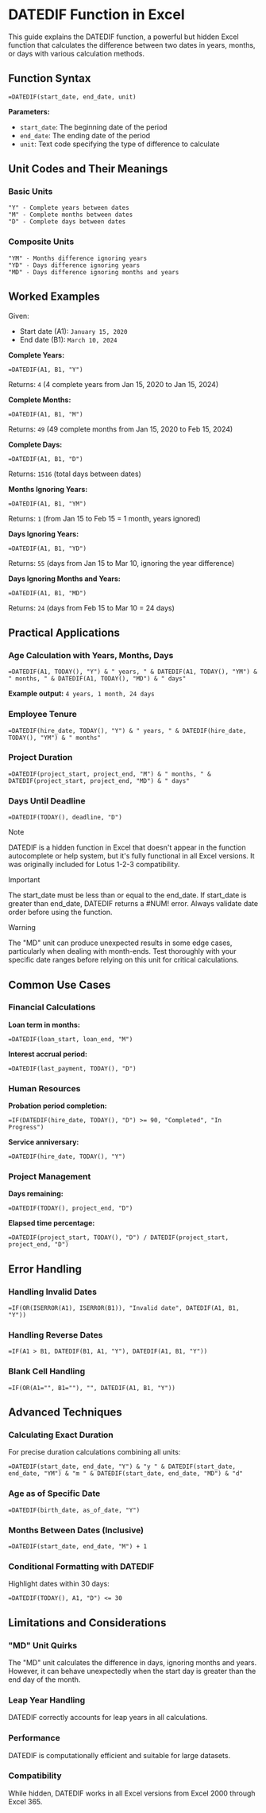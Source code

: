 # DATEDIF Function in Excel

This guide explains the DATEDIF function, a powerful but hidden Excel function that calculates the difference between two dates in years, months, or days with various calculation methods.

## Function Syntax

```
=DATEDIF(start_date, end_date, unit)
```

**Parameters:**
- `start_date`: The beginning date of the period
- `end_date`: The ending date of the period
- `unit`: Text code specifying the type of difference to calculate

## Unit Codes and Their Meanings

### Basic Units
```
"Y" - Complete years between dates
"M" - Complete months between dates  
"D" - Complete days between dates
```

### Composite Units
```
"YM" - Months difference ignoring years
"YD" - Days difference ignoring years
"MD" - Days difference ignoring months and years
```

## Worked Examples

Given:
- Start date (A1): `January 15, 2020`
- End date (B1): `March 10, 2024`

**Complete Years:**
```
=DATEDIF(A1, B1, "Y")
```
Returns: `4` (4 complete years from Jan 15, 2020 to Jan 15, 2024)

**Complete Months:**
```
=DATEDIF(A1, B1, "M")
```
Returns: `49` (49 complete months from Jan 15, 2020 to Feb 15, 2024)

**Complete Days:**
```
=DATEDIF(A1, B1, "D")
```
Returns: `1516` (total days between dates)

**Months Ignoring Years:**
```
=DATEDIF(A1, B1, "YM")
```
Returns: `1` (from Jan 15 to Feb 15 = 1 month, years ignored)

**Days Ignoring Years:**
```
=DATEDIF(A1, B1, "YD")
```
Returns: `55` (days from Jan 15 to Mar 10, ignoring the year difference)

**Days Ignoring Months and Years:**
```
=DATEDIF(A1, B1, "MD")
```
Returns: `24` (days from Feb 15 to Mar 10 = 24 days)

## Practical Applications

### Age Calculation with Years, Months, Days
```
=DATEDIF(A1, TODAY(), "Y") & " years, " & DATEDIF(A1, TODAY(), "YM") & " months, " & DATEDIF(A1, TODAY(), "MD") & " days"
```

**Example output:** `4 years, 1 month, 24 days`

### Employee Tenure
```
=DATEDIF(hire_date, TODAY(), "Y") & " years, " & DATEDIF(hire_date, TODAY(), "YM") & " months"
```

### Project Duration
```
=DATEDIF(project_start, project_end, "M") & " months, " & DATEDIF(project_start, project_end, "MD") & " days"
```

### Days Until Deadline
```
=DATEDIF(TODAY(), deadline, "D")
```

> [!NOTE]
> DATEDIF is a hidden function in Excel that doesn't appear in the function autocomplete or help system, but it's fully functional in all Excel versions. It was originally included for Lotus 1-2-3 compatibility.

> [!IMPORTANT]
> The start_date must be less than or equal to the end_date. If start_date is greater than end_date, DATEDIF returns a #NUM! error. Always validate date order before using the function.

> [!WARNING]
> The "MD" unit can produce unexpected results in some edge cases, particularly when dealing with month-ends. Test thoroughly with your specific date ranges before relying on this unit for critical calculations.

## Common Use Cases

### Financial Calculations
**Loan term in months:**
```
=DATEDIF(loan_start, loan_end, "M")
```

**Interest accrual period:**
```
=DATEDIF(last_payment, TODAY(), "D")
```

### Human Resources
**Probation period completion:**
```
=IF(DATEDIF(hire_date, TODAY(), "D") >= 90, "Completed", "In Progress")
```

**Service anniversary:**
```
=DATEDIF(hire_date, TODAY(), "Y")
```

### Project Management
**Days remaining:**
```
=DATEDIF(TODAY(), project_end, "D")
```

**Elapsed time percentage:**
```
=DATEDIF(project_start, TODAY(), "D") / DATEDIF(project_start, project_end, "D")
```

## Error Handling

### Handling Invalid Dates
```
=IF(OR(ISERROR(A1), ISERROR(B1)), "Invalid date", DATEDIF(A1, B1, "Y"))
```

### Handling Reverse Dates
```
=IF(A1 > B1, DATEDIF(B1, A1, "Y"), DATEDIF(A1, B1, "Y"))
```

### Blank Cell Handling
```
=IF(OR(A1="", B1=""), "", DATEDIF(A1, B1, "Y"))
```

## Advanced Techniques

### Calculating Exact Duration
For precise duration calculations combining all units:
```
=DATEDIF(start_date, end_date, "Y") & "y " & DATEDIF(start_date, end_date, "YM") & "m " & DATEDIF(start_date, end_date, "MD") & "d"
```

### Age as of Specific Date
```
=DATEDIF(birth_date, as_of_date, "Y")
```

### Months Between Dates (Inclusive)
```
=DATEDIF(start_date, end_date, "M") + 1
```

### Conditional Formatting with DATEDIF
Highlight dates within 30 days:
```
=DATEDIF(TODAY(), A1, "D") <= 30
```

## Limitations and Considerations

### "MD" Unit Quirks
The "MD" unit calculates the difference in days, ignoring months and years. However, it can behave unexpectedly when the start day is greater than the end day of the month.

### Leap Year Handling
DATEDIF correctly accounts for leap years in all calculations.

### Performance
DATEDIF is computationally efficient and suitable for large datasets.

### Compatibility
While hidden, DATEDIF works in all Excel versions from Excel 2000 through Excel 365.
